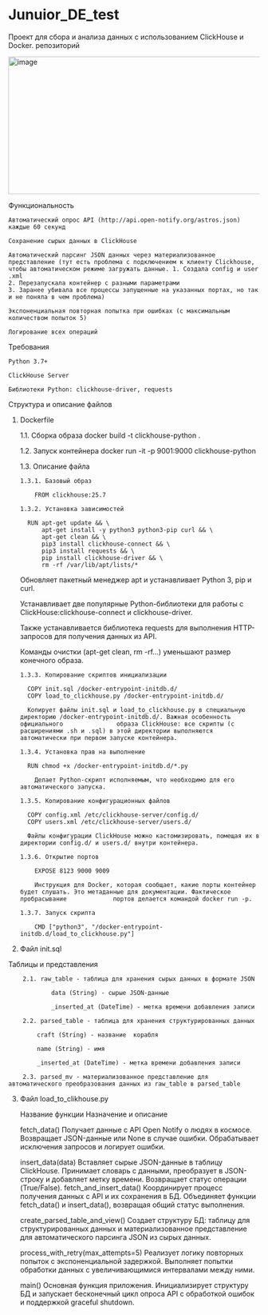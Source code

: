 # Junuior_DE_test
Проект для сбора и анализа данных  с использованием ClickHouse и Docker.
репозиторий

<img width="1396" height="275" alt="image" src="https://github.com/user-attachments/assets/8d30a4ff-5d34-43f6-a1d1-78aa55ff5ee5" />


Функциональность

    Автоматический опрос API (http://api.open-notify.org/astros.json) каждые 60 секунд

    Сохранение сырых данных в ClickHouse

    Автоматический парсинг JSON данных через материализованное представление (тут есть проблема с подключением к клиенту Clickhouse,
    чтобы автоматическом режиме загружать данные. 1. Создала config и user .xml 
    2. Перезапускала контейнер с разными параметрами 
    3. Заранее убивала все процессы запущенные на указанных портах, но так и не поняла в чем проблема)

    Экспоненциальная повторная попытка при ошибках (с максимальным количеством попыток 5)

    Логирование всех операций

Требования

    Python 3.7+

    ClickHouse Server

    Библиотеки Python: clickhouse-driver, requests

 Структура и описание файлов

 1. Dockerfile
    
    1.1. Сборка образа docker build -t clickhouse-python .

    1.2. Запуск контейнера docker run -it -p 9001:9000 clickhouse-python
    
    1.3. Описание файла

        1.3.1. Базовый образ
    
            FROM clickhouse:25.7
    
        1.3.2. Установка зависимостей
    
          RUN apt-get update && \
              apt-get install -y python3 python3-pip curl && \
              apt-get clean && \
              pip3 install clickhouse-connect && \
              pip3 install requests && \
              pip install clickhouse-driver && \
              rm -rf /var/lib/apt/lists/*

    Обновляет пакетный менеджер apt и устанавливает Python 3, pip и curl.

    Устанавливает две популярные Python-библиотеки для работы с ClickHouse:clickhouse-connect и clickhouse-driver.

    Также устанавливается библиотека requests для выполнения HTTP-запросов  для получения данных из API.

    Команды очистки (apt-get clean, rm -rf...) уменьшают размер конечного образа.

        1.3.3. Копирование скриптов инициализации

          COPY init.sql /docker-entrypoint-initdb.d/
          COPY load_to_clickhouse.py /docker-entrypoint-initdb.d/

          Копирует файлы init.sql и load_to_clickhouse.py в специальную директорию /docker-entrypoint-initdb.d/. Важная особенность официального               образа ClickHouse: все скрипты (с расширениями .sh и .sql) в этой директории выполняются автоматически при первом запуске контейнера.
    
        1.3.4. Установка прав на выполнение

          RUN chmod +x /docker-entrypoint-initdb.d/*.py

            Делает Python-скрипт исполняемым, что необходимо для его автоматического запуска.
    
        1.3.5. Копирование конфигурационных файлов

          COPY config.xml /etc/clickhouse-server/config.d/
          COPY users.xml /etc/clickhouse-server/users.d/

          Файлы конфигурации ClickHouse можно кастомизировать, помещая их в директории config.d/ и users.d/ внутри контейнера.

        1.3.6. Открытие портов

            EXPOSE 8123 9000 9009

            Инструкция для Docker, которая сообщает, какие порты контейнер будет слушать. Это метаданные для документации. Фактическое пробрасывание             портов делается командой docker run -p.

        1.3.7. Запуск скрипта 

            CMD ["python3", "/docker-entrypoint-initdb.d/load_to_clickhouse.py"]

3. Файл init.sql

  Таблицы и представления

        2.1. raw_table - таблица для хранения сырых данных в формате JSON

                data (String) - сырые JSON-данные

                _inserted_at (DateTime) - метка времени добавления записи

        2.2. parsed_table - таблица для хранения структурированных данных

            craft (String) - название  корабля

            name (String) - имя 

            _inserted_at (DateTime) - метка времени добавления записи

        2.3. parsed_mv - материализованное представление для автоматического преобразования данных из raw_table в parsed_table


3. Файл load_to_clikhouse.py
   
    Название функции	                    Назначение и описание
   
    fetch_data()	                        Получает данные с API Open Notify о людях в космосе. Возвращает JSON-данные или None в случае ошибки.                                               Обрабатывает исключения запросов и логирует ошибки.
   
    insert_data(data)	                    Вставляет сырые JSON-данные в таблицу ClickHouse. Принимает словарь с данными, преобразует в JSON-                                                  строку и добавляет метку времени. Возвращает статус операции (True/False).
    fetch_and_insert_data()	                Координирует процесс получения данных с API и их сохранения в БД. Объединяет функции fetch_data() и                                                 insert_data(), возвращая общий статус выполнения.
   
    create_parsed_table_and_view()	        Создает структуру БД: таблицу для структурированных данных и материализованное представление для                                                    автоматического парсинга JSON из сырых данных.
   
   process_with_retry(max_attempts=5)	    Реализует логику повторных попыток с экспоненциальной задержкой. Выполняет попытки обработки данных                                                 с увеличивающимися интервалами между ними.
   
    main()	                                Основная функция приложения. Инициализирует структуру БД и запускает бесконечный цикл опроса API с                                                  обработкой ошибок и поддержкой graceful shutdown.
